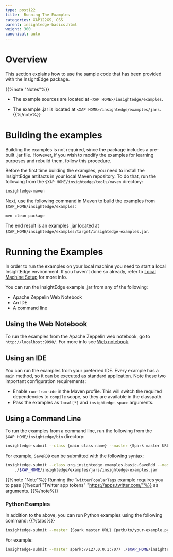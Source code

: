 ```yaml
---
type: post122
title:  Running The Examples
categories: XAP122GS, OSS
parent: insightedge-basics.html
weight: 300
canonical: auto
---
```


# Overview

This section explains how to use the sample code that has been provided with the InsightEdge package. 

{{%note "Notes"%}}
- The example sources are located at `<XAP HOME>/insightedge/examples`.

- The example .jar is located at `<XAP HOME>/insightedge/examples/jars`.
{{%/note%}}

# Building the examples

Building the examples is not required, since the package includes a pre-built .jar file. However, if you wish to modify the examples for learning purposes and rebuild them, follow this procedure.

Before the first time building the examples, you need to install the InsightEdge artifacts in your local Maven repository. To do that, run the following from the `$XAP_HOME/insightedge/tools/maven` directory:

```bash
insightedge-maven
```

Next, use the following command in Maven to build the examples from `$XAP_HOME/insightedge/examples`:

```bash
mvn clean package
```

The end result is an examples .jar located at `$XAP_HOME/insightedge/examples/target/insightedge-examples.jar`.

# Running the Examples

In order to run the examples on your local machine you need to start a local InsightEdge environment. If you haven't done so already, refer to [Local Machine Setup](insightedge-local-setup.html) for more info.

You can run the InsightEdge example .jar from any of the following:

* Apache Zeppelin Web Notebook
* An IDE
* A command line

## Using the Web Notebook

To run the examples from the Apache Zeppelin web notebook, go to `http://localhost:9090/`. For more info see [Web notebook](insightedge-zeppelin.html).

## Using an IDE

You can run the examples from your preferred IDE. Every example has a `main` method, so it can be executed as standard application. Note these two important configuration requirements:

* Enable `run-from-ide` in the Maven profile. This will switch the required dependencies to `compile` scope, so they are available in the classpath.
* Pass the examples as `local[*]` and `insightedge-space` arguments.

## Using a Command Line


To run the examples from a command line, run the following from the `$XAP_HOME/insightedge/bin` directory:

```bash
insightedge-submit --class {main class name} --master {Spark master URL} {path/to/insightedge-examples.jar}
```

For example, `SaveRDD` can be submitted with the following syntax:

```bash
insightedge-submit --class org.insightedge.examples.basic.SaveRdd --master spark://127.0.0.1:7077 \
    ./$XAP_HOME/insightedge/examples/jars/insightedge-examples.jar
```

{{%note "Note"%}}
Running the `TwitterPopularTags` example requires you to pass {{%exurl "Twitter app tokens" "https://apps.twitter.com/"%}} as arguments.
{{%/note%}}

### Python Examples

In addition to the above, you can run Python examples using the following command:
{{%tabs%}}

```bash
insightedge-submit --master {Spark master URL} {path/to/your-example.py}
```

For example:

```bash
insightedge-submit --master spark://127.0.0.1:7077 ./$XAP_HOME/insightedge/examples/python/sf_salaries.py
```
